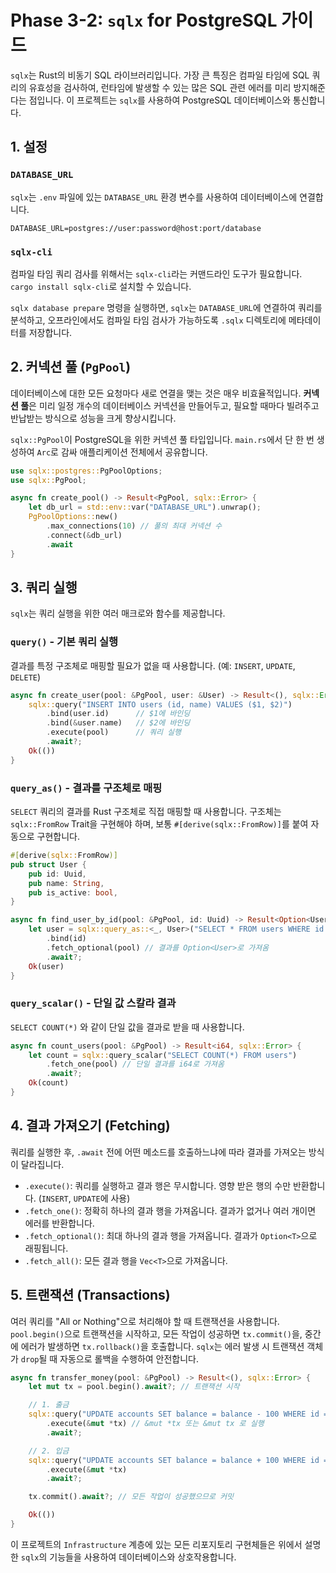 # Phase 3-2: `sqlx` for PostgreSQL 가이드

`sqlx`는 Rust의 비동기 SQL 라이브러리입니다. 가장 큰 특징은 컴파일 타임에 SQL 쿼리의 유효성을 검사하여, 런타임에 발생할 수 있는 많은 SQL 관련 에러를 미리 방지해준다는 점입니다. 이 프로젝트는 `sqlx`를 사용하여 PostgreSQL 데이터베이스와 통신합니다.

## 1. 설정

### `DATABASE_URL`

`sqlx`는 `.env` 파일에 있는 `DATABASE_URL` 환경 변수를 사용하여 데이터베이스에 연결합니다.

```
DATABASE_URL=postgres://user:password@host:port/database
```

### `sqlx-cli`

컴파일 타임 쿼리 검사를 위해서는 `sqlx-cli`라는 커맨드라인 도구가 필요합니다. `cargo install sqlx-cli`로 설치할 수 있습니다.

`sqlx database prepare` 명령을 실행하면, `sqlx`는 `DATABASE_URL`에 연결하여 쿼리를 분석하고, 오프라인에서도 컴파일 타임 검사가 가능하도록 `.sqlx` 디렉토리에 메타데이터를 저장합니다.

## 2. 커넥션 풀 (`PgPool`)

데이터베이스에 대한 모든 요청마다 새로 연결을 맺는 것은 매우 비효율적입니다. **커넥션 풀**은 미리 일정 개수의 데이터베이스 커넥션을 만들어두고, 필요할 때마다 빌려주고 반납받는 방식으로 성능을 크게 향상시킵니다.

`sqlx::PgPool`이 PostgreSQL을 위한 커넥션 풀 타입입니다. `main.rs`에서 단 한 번 생성하여 `Arc`로 감싸 애플리케이션 전체에서 공유합니다.

```rust
use sqlx::postgres::PgPoolOptions;
use sqlx::PgPool;

async fn create_pool() -> Result<PgPool, sqlx::Error> {
    let db_url = std::env::var("DATABASE_URL").unwrap();
    PgPoolOptions::new()
        .max_connections(10) // 풀의 최대 커넥션 수
        .connect(&db_url)
        .await
}
```

## 3. 쿼리 실행

`sqlx`는 쿼리 실행을 위한 여러 매크로와 함수를 제공합니다.

### `query()` - 기본 쿼리 실행

결과를 특정 구조체로 매핑할 필요가 없을 때 사용합니다. (예: `INSERT`, `UPDATE`, `DELETE`)

```rust
async fn create_user(pool: &PgPool, user: &User) -> Result<(), sqlx::Error> {
    sqlx::query("INSERT INTO users (id, name) VALUES ($1, $2)")
        .bind(user.id)      // $1에 바인딩
        .bind(&user.name)   // $2에 바인딩
        .execute(pool)      // 쿼리 실행
        .await?;
    Ok(())
}
```

### `query_as()` - 결과를 구조체로 매핑

`SELECT` 쿼리의 결과를 Rust 구조체로 직접 매핑할 때 사용합니다. 구조체는 `sqlx::FromRow` Trait을 구현해야 하며, 보통 `#[derive(sqlx::FromRow)]`를 붙여 자동으로 구현합니다.

```rust
#[derive(sqlx::FromRow)]
pub struct User {
    pub id: Uuid,
    pub name: String,
    pub is_active: bool,
}

async fn find_user_by_id(pool: &PgPool, id: Uuid) -> Result<Option<User>, sqlx::Error> {
    let user = sqlx::query_as::<_, User>("SELECT * FROM users WHERE id = $1")
        .bind(id)
        .fetch_optional(pool) // 결과를 Option<User>로 가져옴
        .await?;
    Ok(user)
}
```

### `query_scalar()` - 단일 값 스칼라 결과

`SELECT COUNT(*)` 와 같이 단일 값을 결과로 받을 때 사용합니다.

```rust
async fn count_users(pool: &PgPool) -> Result<i64, sqlx::Error> {
    let count = sqlx::query_scalar("SELECT COUNT(*) FROM users")
        .fetch_one(pool) // 단일 결과를 i64로 가져옴
        .await?;
    Ok(count)
}
```

## 4. 결과 가져오기 (Fetching)

쿼리를 실행한 후, `.await` 전에 어떤 메소드를 호출하느냐에 따라 결과를 가져오는 방식이 달라집니다.

-   `.execute()`: 쿼리를 실행하고 결과 행은 무시합니다. 영향 받은 행의 수만 반환합니다. (`INSERT`, `UPDATE`에 사용)
-   `.fetch_one()`: 정확히 하나의 결과 행을 가져옵니다. 결과가 없거나 여러 개이면 에러를 반환합니다.
-   `.fetch_optional()`: 최대 하나의 결과 행을 가져옵니다. 결과가 `Option<T>`으로 래핑됩니다.
-   `.fetch_all()`: 모든 결과 행을 `Vec<T>`으로 가져옵니다.

## 5. 트랜잭션 (Transactions)

여러 쿼리를 "All or Nothing"으로 처리해야 할 때 트랜잭션을 사용합니다. `pool.begin()`으로 트랜잭션을 시작하고, 모든 작업이 성공하면 `tx.commit()`을, 중간에 에러가 발생하면 `tx.rollback()`을 호출합니다. `sqlx`는 에러 발생 시 트랜잭션 객체가 `drop`될 때 자동으로 롤백을 수행하여 안전합니다.

```rust
async fn transfer_money(pool: &PgPool) -> Result<(), sqlx::Error> {
    let mut tx = pool.begin().await?; // 트랜잭션 시작

    // 1. 출금
    sqlx::query("UPDATE accounts SET balance = balance - 100 WHERE id = 1")
        .execute(&mut *tx) // &mut *tx 또는 &mut tx 로 실행
        .await?;

    // 2. 입금
    sqlx::query("UPDATE accounts SET balance = balance + 100 WHERE id = 2")
        .execute(&mut *tx)
        .await?;

    tx.commit().await?; // 모든 작업이 성공했으므로 커밋

    Ok(())
}
```

이 프로젝트의 `Infrastructure` 계층에 있는 모든 리포지토리 구현체들은 위에서 설명한 `sqlx`의 기능들을 사용하여 데이터베이스와 상호작용합니다.
